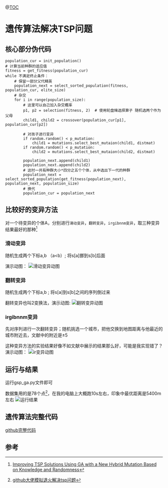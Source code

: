 @[TOC](目录)

# 遗传算法解决TSP问题
## 核心部分伪代码
```
population_cur = init_population()
# 计算当前种群的适应值
fitness = get_fitness(population_cur)
while 不满足终止条件：
	# 保留一部分父代精英
	population_next = select_sorted_population(fitness, population_cur, elite_size)
	# 杂交
    for i in range(population_size):
    	# 这里可以自己加入杂交概率
        p1, p2 = selection(fitness, 2)  # 使用轮盘赌选择算子 随机选两个作为父母
        child1, child2 = crossover(population_cur[p1], population_cur[p2])

        # 对孩子进行变异
        if random.random() < p_mutation:
            child1 = mutations.select_best_mutaion(child1, distmat)
        if random.random() < p_mutation:
            child2 = mutations.select_best_mutaion(child2, distmat)
		
        population_next.append(child1)
        population_next.append(child2)
        # 这时一共有种群大小*四分之五个个体，从中选出下一代的种群
        population_next = select_sorted_population(get_fitness(population_next), population_next, population_size)
	 	# 换代
        population_cur = population_next
```
## 比较好的变异方法
对一个待变异的个体A，分别进行`滑动变异`，`翻转变异`，`irgibnnm变异`，取三种变异结果最好的那种[^1]

### 滑动变异
随机生成两个下标a,b （a<b）; 将s[a]挪到s[b]后面

演示动图：
![滑动变异动图](https://img-blog.csdnimg.cn/2019110320121027.gif)
### 翻转变异
随机生成两个下标a,b ; 将s[a]到s[b]之间的序列倒过来

翻转变异也叫2变换法，演示动图:
![翻转变异动图](https://img-blog.csdnimg.cn/20191103201547154.gif)
### irgibnnm变异
先对序列进行一次翻转变异；随机挑选一个城市，把他交换到地图距离与他最近的城市附近去，文献中的附近是±5

这种变异方法的实验结果好像不如文献中展示的结果那么好，可能是我实现错了？演示动图：
![ir变异动图](https://img-blog.csdnimg.cn/2019110320234525.gif)

## 运行与结果
运行gsp_ga.py文件即可

数据集用的是78个点[^2]，在我的电脑上大概跑10s左右，印象中最优距离是5400m左右
![运行结果](https://img-blog.csdnimg.cn/20191103203917987.jpg?x-oss-process=image/watermark,type_ZmFuZ3poZW5naGVpdGk,shadow_10,text_aHR0cHM6Ly9ibG9nLmNzZG4ubmV0L2dpdGh1Yl8zNTc1MTU3NA==,size_16,color_FFFFFF,t_70)
## 遗传算法完整代码
[github完整代码](https://github.com/nairoj/tsp_ga)

## 参考
[^1]: [Improving TSP Solutions Using GA with a New Hybrid Mutation Based on Knowledge and Randomness](https://arxiv.org/ftp/arxiv/papers/1801/1801.07233.pdf)
[^2]: [github大佬模拟退火解决tsp问题](https://github.com/tnlin/PokemonGo-TSP/tree/master/data)